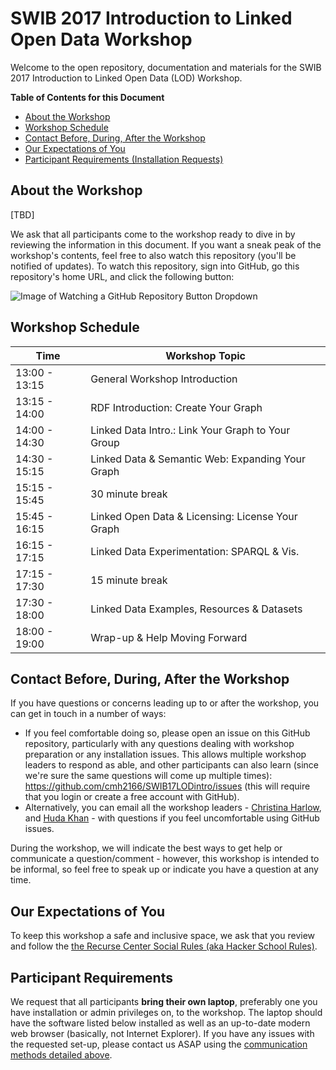 # SWIB 2017 Introduction to Linked Open Data Workshop

Welcome to the open repository, documentation and materials for the SWIB 2017 Introduction to Linked Open Data (LOD) Workshop.

**Table of Contents for this Document**

- [About the Workshop](#about-the-workshop)
- [Workshop Schedule](#workshop-schedule)
- [Contact Before, During, After the Workshop](#contact-before-during-after-the-workshop)
- [Our Expectations of You](#our-expectations-of-you)
- [Participant Requirements (Installation Requests)](#participant-requirements)


## About the Workshop

[TBD]

We ask that all participants come to the workshop ready to dive in by reviewing the information in this document. If you want a sneak peak of the workshop's contents, feel free to also watch this repository (you'll be notified of updates). To watch this repository, sign into GitHub, go this repository's home URL, and click the following button:

![Image of Watching a GitHub Repository Button Dropdown](images/WatchingGHRepo.png)

## Workshop Schedule

| Time | Workshop Topic
| ---- | --------------
| 13:00 - 13:15 | General Workshop Introduction |
| 13:15 - 14:00 | RDF Introduction: Create Your Graph |
| 14:00 - 14:30 | Linked Data Intro.: Link Your Graph to Your Group |
| 14:30 - 15:15 | Linked Data & Semantic Web: Expanding Your Graph |
| 15:15 - 15:45 | 30 minute break |
| 15:45 - 16:15 | Linked Open Data & Licensing: License Your Graph |
| 16:15 - 17:15 | Linked Data Experimentation: SPARQL & Vis. |
| 17:15 - 17:30 | 15 minute break |
| 17:30 - 18:00 | Linked Data Examples, Resources & Datasets |
| 18:00 - 19:00 | Wrap-up & Help Moving Forward |


## Contact Before, During, After the Workshop

If you have questions or concerns leading up to or after the workshop, you can get in touch in a number of ways:

- If you feel comfortable doing so, please open an issue on this GitHub repository, particularly with any questions dealing with workshop preparation or any installation issues. This allows multiple workshop leaders to respond as able, and other participants can also learn (since we're sure the same questions will come up multiple times): https://github.com/cmh2166/SWIB17LODintro/issues (this will require that you login or create a free account with GitHub).
- Alternatively, you can email all the workshop leaders - [Christina Harlow](mailto:cmharlow@gmail.com), and [Huda Khan](mailto:hjk54@cornell.edu) - with questions if you feel uncomfortable using GitHub issues.

During the workshop, we will indicate the best ways to get help or communicate a question/comment - however, this workshop is intended to be informal, so feel free to speak up or indicate you have a question at any time.

## Our Expectations of You

To keep this workshop a safe and inclusive space, we ask that you review and follow the [the Recurse Center Social Rules (aka Hacker School Rules)](https://www.recurse.com/manual#sub-sec-social-rules).

## Participant Requirements

We request that all participants **bring their own laptop**, preferably one you have installation or admin privileges on, to the workshop. The laptop should have the software listed below installed as well as an up-to-date modern web browser (basically, not Internet Explorer). If you have any issues with the requested set-up, please contact us ASAP using the [communication methods detailed above](#contact-before-during-after-the-workshop).
